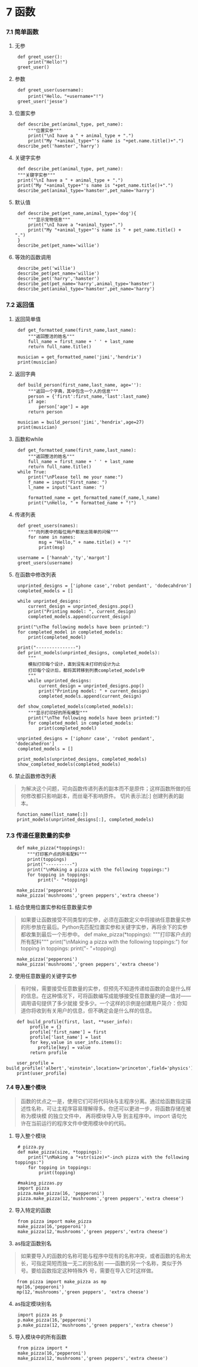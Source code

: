 #  7 函数 
### 7.1 简单函数
1. 无参

        def greet_user():
            print("Hello!")
        greet_user()

2. 参数

        def greet_user(username):
            print("Hello，"+username+"!")
        greet_user('jesse')

3. 位置实参 

        def describe_pet(animal_type, pet_name):
            """位置实参"""
            print("\nI have a " + animal_type + ".")
            print("My "+animal_type+"'s name is "+pet.name.title()+".")
        describe_pet('hamster','harry')
4. 关键字实参

        def describe_pet(animal_type, pet_name):
        """关键字实参"""
        print("\nI have a " + animal_type + ".")
        print("My "+animal_type+"'s name is "+pet_name.title()+".")
        describe_pet(animal_type='hamster',pet_name='harry')

5. 默认值

        def describe_pet(pet_name,animal_type='dog'){
            """显示宠物信息"""
            print("\nI have a "+animal_type+".")
            print("My "+animal_type+"'s name is " + pet_name.title() + ".")
        }
        describe_pet(pet_name='willie')

6. 等效的函数调用

        describe_pet('willie')
        describe_pet(pet_name='willie')
        describe_pet('harry','hamster')
        describe_pet(pet_name='harry',animal_type='hamster')
        describe_pet(animal_type='hamster',pet_name='harry')

### 7.2 返回值
1. 返回简单值

        def get_formatted_name(first_name,last_name):
            """返回整洁的姓名"""
            full_name = first_name + ' ' + last_name
            return full_name.title()

        musician = get_formatted_name('jimi','hendrix')
        print(musician)

2. 返回字典

        def build_person(first_name,last_name, age=''):
            """返回一个字典，其中包含一个人的信息"""
            person = {'first':first_name,'last':last_name}
            if age:
                person['age'] = age
            return person

        musician = build_person('jimi','hendrix',age=27)
        print(musician)

3. 函数和while

        def get_formatted_name(first_name,last_name):
            """返回整洁的姓名"""
            full_name = first_name + ' ' + last_name
            return full_name.title()
        while True:
            print("\nPlease tell me your name:")
            f_name = input("First_name: ")
            l_name = input("Last name: ")

            formatted_name = get_formatted_name(f_name,l_name)
            print("\nHello, " + formatted_name + "!")   

4. 传递列表

        def greet_users(names):
            """向列表中的每位用户都发出简单的问候"""
            for name in names:
                msg = "Hello," + name.title() + "!"
                print(msg)
                
        username = ['hannah','ty','margot']
        greet_users(username)

5. 在函数中修改列表

        unprinted_designs = ['iphone case','robot pendant', 'dodecahdron']
        completed_models = []

        while unprinted_designs:
            current_design = unprinted_designs.pop()
            print("Printing model: ", current_design)
            completed_models.append(current_design)

        print("\nThe following models have been printed:")
        for completed_model in completed_models:
            print(completed_model)

        print("---------------")
        def print_models(unprinted_designs, completed_models):
            """
            模拟打印每个设计，直到没有未打印的设计为止
            打印每个设计后，都将其转移到列表completed_models中
            """
            while unprinted_designs:
                current_design = unprinted_designs.pop()
                print("Printing model: " + current_design)
                completed_models.append(current_design)

        def show_completed_models(completed_models):
            """显示打印好的所有模型"""
            print("\nThe following models have been printed:")
            for completed_model in completed_models:
                print(completed_model)

        unprinted_designs = ['iphonr case', 'robot pendant', 'dodecahedron']
        completed_models = []

        print_models(unprinted_designs, completed_models)
        show_completed_models(completed_models)

6. 禁止函数修改列表    
> 为解决这个问题，可向函数传递列表的副本而不是原件；这样函数所做的任何修改都只影响副本，而丝毫不影响原件。
切片表示法[:] 创建列表的副本。

        function_name(list_name[:])
        print_models(unprinted_designs[:], completed_models)

### 7.3 传递任意数量的实参
        def make_pizza(*toppings):
            """打印客户点的所有配料"""
            print(toppings)
            print("----------")
            print("\nMaking a pizza with the following toppings:")
            for topping in toppings:
                print("- "+topping)

        make_pizza('pepperoni')
        make_pizza('mushrooms','green peppers','extra cheese')
1. 结合使用位置实参和任意数量实参
> 如果要让函数接受不同类型的实参，必须在函数定义中将接纳任意数量实参的形参放在最后。Python先匹配位置实参和关键字实参，再将余下的实参都收集到最后一个形参中。
        def make_pizza(*toppings):
            """打印客户点的所有配料"""
            print("\nMaking a pizza with the following toppings:")
            for topping in toppings:
                print("- "+topping)

        make_pizza('pepperoni')
        make_pizza('mushrooms','green peppers','extra cheese')

2. 使用任意数量的关键字实参
> 有时候，需要接受任意数量的实参，但预先不知道传递给函数的会是什么样的信息。在这种情况下，可将函数编写成能够接受任意数量的键—值对——调用语句提供了多少就接 受多少。一个这样的示例是创建用户简介：你知道你将收到有关用户的信息，但不确定会是什么样的信息。

        def build_profile(first, last, **user_info):
             profile = {}
             profile['first_name'] = first
             profile['last_name'] = last
             for key,value in user_info.items():
                profile[key] = value
             return profile

        user_profile = build_profile('albert','einstein',location='princeton',field='physics')
        print(user_profile)

#### 7.4 导入整个模块
> 函数的优点之一是，使用它们可将代码块与主程序分离。通过给函数指定描述性名称，可让主程序容易理解得多。你还可以更进一步，将函数存储在被称为模块模 的独立文件中， 再将模块导入导 到主程序中。import 语句允许在当前运行的程序文件中使用模块中的代码。
1. 导入整个模块

        # pizza.py
        def make_pizza(size, *toppings):
            print("\nMaking a "+str(size)+"-inch pizza with the following toppings:")
            for topping in toppings:
                print(topping)

        #making_pizzas.py
        import pizza
        pizza.make_pizza(16, 'pepperoni')
        pizza.make_pizza(12,'mushrooms','green peppers','extra cheese')

2. 导入特定的函数

        from pizza import make_pizza
        make_pizza(16,'pepperoni')
        make_pizza(12,'mushrooms','green peppers','extra cheese')

3. as指定函数别名
> 如果要导入的函数的名称可能与程序中现有的名称冲突，或者函数的名称太长，可指定简短而独一无二的别名别 ——函数的另一个名称，类似于外号。要给函数指定这种特殊外 号，需要在导入它时这样做。

        from pizza import make_pizza as mp
        mp(16,'pepperoni')
        mp(12,'mushrooms','green peppers', 'extra cheese')

4. as指定模块别名

        import pizza as p
        p.make_pizza(16,'pepperoni')
        p.make_pizza(12,'mushrooms','green peppers','extra cheese')

5. 导入模块中的所有函数

        from pizza import *
        make_pizza(16,'pepperoni')
        make_pizza(12,'mushrooms','green peppers','extra cheese')